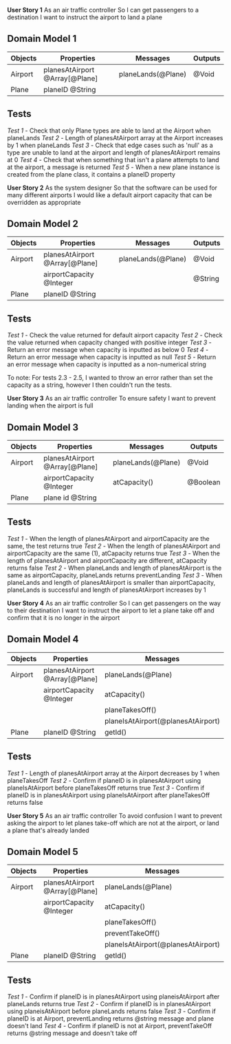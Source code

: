 **User Story 1**
As an air traffic controller
So I can get passengers to a destination
I want to instruct the airport to land a plane

## Domain Model 1

| Objects | Properties                    | Messages          | Outputs |
| ------- | ----------------------------- | ----------------- | ------- |
| Airport |planesAtAirport @Array[@Plane] | planeLands(@Plane)| @Void   |
| Plane   |planeID @String                |                   |         |

## Tests
*Test 1* - Check that only Plane types are able to land at the Airport when planeLands
*Test 2* - Length of planesAtAirport array at the Airport increases by 1 when planeLands
*Test 3* - Check that edge cases such as 'null' as a type are unable to land at the airport and length of planesAtAirport remains at 0
*Test 4* - Check that when something that isn't a plane attempts to land at the airport, a message is returned
*Test 5* - When a new plane instance is created from the plane class, it contains a planeID property

**User Story 2**
As the system designer
So that the software can be used for many different airports
I would like a default airport capacity that can be overridden as appropriate

## Domain Model 2

| Objects | Properties                   | Messages          | Outputs |
| ------- | -------------------------    | ----------------- | ------- |
| Airport |planesAtAirport @Array[@Plane]| planeLands(@Plane)| @Void   |
|         |airportCapacity @Integer      |                   | @String |
| Plane   |planeID @String               |                   |         |

## Tests

*Test 1* - Check the value returned for default airport capacity
*Test 2* - Check the value returned when capacity changed with positive integer
*Test 3* - Return an error message when capacity is inputted as below 0
*Test 4* - Return an error message when capacity is inputted as null
*Test 5* - Return an error message when capacity is inputted as a non-numerical string

To note: For tests 2.3 - 2.5, I wanted to throw an error rather than set the capacity as a string, however I then couldn't run the tests.

**User Story 3**
As an air traffic controller
To ensure safety
I want to prevent landing when the airport is full

## Domain Model 3

| Objects | Properties                   | Messages          | Outputs |
| ------- | -------------------------    | ----------------- | ------- |
| Airport |planesAtAirport @Array[@Plane]| planeLands(@Plane)| @Void   |
|         |airportCapacity @Integer      | atCapacity()      |@Boolean |
| Plane   |plane id @String              |                   |         |

## Tests

*Test 1* - When the length of planesAtAirport and airportCapacity are the same, the test returns true
*Test 2* - When the length of planesAtAirport and airportCapacity are the same (1), atCapacity returns true
*Test 3* - When the length of planesAtAirport and airportCapacity are different, atCapacity returns false
*Test 2* - When planeLands and length of planesAtAirport is the same as airportCapacity, planeLands returns preventLanding
*Test 3* - When planeLands and length of planesAtAirport is smaller than airportCapacity, planeLands is successful and length of planesAtAirport increases by 1

**User Story 4**
As an air traffic controller
So I can get passengers on the way to their destination
I want to instruct the airport to let a plane take off and confirm that it is no longer in the airport

## Domain Model 4

| Objects | Properties                   | Messages                          | Outputs |
| ------- | -------------------------    | -----------------------------     | ------- |
| Airport |planesAtAirport @Array[@Plane]| planeLands(@Plane)                | @Void   |
|         |airportCapacity @Integer      | atCapacity()                      |@Boolean |
|         |                              | planeTakesOff()                   | @Void   |
|         |                              | planeIsAtAirport(@planesAtAirport)| @Boolean|
| Plane   |planeID @String               | getId()                           | @String |

## Tests

*Test 1* - Length of planesAtAirport array at the Airport decreases by 1 when planeTakesOff
*Test 2* - Confirm if planeID is in planesAtAirport using planeIsAtAirport before planeTakesOff returns true
*Test 3* - Confirm if planeID is in planesAtAirport using planeIsAtAirport after planeTakesOff returns false

**User Story 5**
As an air traffic controller
To avoid confusion
I want to prevent asking the airport to let planes take-off which are not at the airport, or land a plane that's already landed

## Domain Model 5

| Objects | Properties                    | Messages                          | Outputs |
| ------- | ----------------------------  | ----------------------------      | ------- |
| Airport |planesAtAirport @Array[@Plane] | planeLands(@Plane)                | @Void   |
|         |airportCapacity @Integer       | atCapacity()                      |@Boolean |
|         |                               | planeTakesOff()                   | @Void   |
|         |                               | preventTakeOff()                  | @String |
|         |                               | planeIsAtAirport(@planesAtAirport)| @Boolean|
| Plane   |planeID  @String               | getId()                           | @String |

## Tests

*Test 1* - Confirm if planeID is in planesAtAirport using planeisAtAirport after planeLands returns true
*Test 2* - Confirm if planeID is in planesAtAirport using planeisAtAirport before planeLands returns false
*Test 3* - Confirm if planeID is at Airport, preventLanding returns @string message and plane doesn't land
*Test 4* - Confirm if planeID is not at Airport, preventTakeOff returns @string message and doesn't take off

